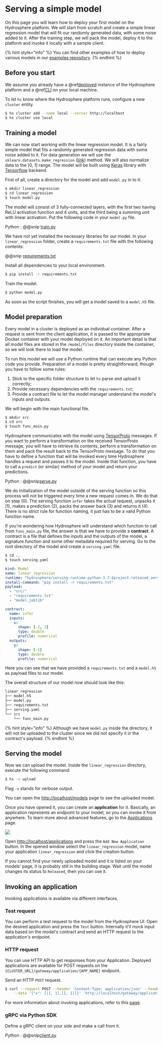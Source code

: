 # Serving a simple model

On this page you will learn how to deploy your first model on the
Hydrosphere platform. We will start from scratch and create a simple
linear regression model that will fit our randomly generated data, with
some noise added to it. After the training step, we will pack the model,
deploy it to the platform and invoke it locally with a sample client.

{% hint style="info" %} You can find other examples of how to deploy various models in
our
[examples repository](https://github.com/Hydrospheredata/hydro-serving-example).
{% endhint %}

## Before you start

We assume you already have a @ref[deployed](../install/platform.md)
instance of the Hydrosphere platform and a @ref[CLI](../install/cli.md)
on your local machine.

To let `hs` know where the Hydrosphere platform runs, configure a new
`cluster` entity.

```sh
$ hs cluster add --name local --server http://localhost
$ hs cluster use local
```

## Training a model

We can now start working with the linear regression model. It is a
fairly simple model that fits a randomly generated regression data with
some noise added to it. For data generation we will use the
`sklearn.datasets.make_regression`
([link](https://scikit-learn.org/stable/modules/generated/sklearn.datasets.make_regression.html))
method. We will also normalize data to the [0, 1] range. The model will
be built using [Keras](https://keras.io/) library with
[Tensorflow](https://www.tensorflow.org/) backend.

First of all, create a directory for the model and add `model.py` in to
it.

```sh
$ mkdir linear_regression
$ cd linear_regression
$ touch model.py
```

The model will consist of 3 fully-connected layers, with the first two
having ReLU activation function and 4 units, and the third being a
summing unit with linear activation. Put the following code in your
`model.py` file.

Python : @@snip [train.py](snippets/quickstart/train.py)

We have not yet installed the necessary libraries for our model. In your
`linear_regression` folder, create a `requirements.txt` file with the
following contents:

@@snip [requirements.txt](snippets/quickstart/requirements.txt)

Install all dependencies to your local environment.

```sh
$ pip install -r requirements.txt
```

Train the model.

```sh
$ python model.py
```

As soon as the script finishes, you will get a model saved to a
`model.h5` file.

## Model preparation

Every model in a cluster is deployed as an individual container. After a
request is sent from the client application, it is passed to the
appropriate Docker container with your model deployed on it. An
important detail is that all model files are stored in the
`/model/files` directory inside the container, so we will look there to
load the model.

To run this model we will use a Python runtime that can execute any
Python code you provide. Preparation of a model is pretty
straightforward, though you have to follow some rules:

1. Stick to the specific folder structure to let `hs` parse and upload
   it correctly;
2. Provide necessary dependencies with the `requirements.txt`;
3. Provide a contract file to let the model manager understand the
   model's inputs and outputs.

We will begin with the main functional file.

```sh
$ mkdir src
$ cd src
$ touch func_main.py
```

Hydrosphere communicates with the model using
[TensorProto](https://github.com/Hydrospheredata/hydro-serving-protos/blob/master/src/hydro_serving_grpc/tf/tensor.proto)
messages. If you want to perform a transformation on the received
TensorProto message, you will have to retrieve its contents, perform a
transformation on them and pack the result back to the TensorProto
message. To do that you have to define a function that will be invoked
every time Hydrosphere handles a request and passes it to the model.
Inside that function, you have to call a `predict` (or similar) method
of your model and return your predictions.

Python : @@snip[serve.py](snippets/quickstart/serve.py)

We do initialization of the model outside of the serving function so
this process will not be triggered every time a new request comes in. We
do that on step (0). The serving function `infer` takes the actual
request, unpacks it (1), makes a prediction (2), packs the answer back
(3) and returns it (4). There is no strict rule for function naming, it
just has to be a valid Python function name.

If you're wondering how Hydrosphere will understand which function to
call from `func_main.py` file, the answer is that we have to provide a
__contract__. A contract is a file that defines the inputs and the
outputs of the model, a signature function and some other metadata
required for serving. Go to the root directory of the model and create a
`serving.yaml` file.

```sh
$ cd ..
$ touch serving.yaml
```



```yaml
kind: Model
name: linear_regression
runtime: "hydrosphere/serving-runtime-python-3.7:$project.released_version$"
install-command: "pip install -r requirements.txt"
payload:
  - "src/"
  - "requirements.txt"
  - "model.joblib"

contract:
  name: infer
  inputs:
    x:
      shape: [-1, 2]
      type: double
      profile: numerical
  outputs:
    y:
      shape: [-1]
      type: double
      profile: numerical
```



Here you can see that we have provided a `requirements.txt` and a
`model.h5` as payload files to our model.

The overall structure of our model now should look like this:

```sh
linear_regression
├── model.h5
├── model.py
├── requirements.txt
├── serving.yaml
└── src
    └── func_main.py
```

{% hint style="info" %} Although we have `model.py` inside the directory, it will not
be uploaded to the cluster since we did not specify it in the contract's
payload. {% endhint %}

## Serving the model

Now we can upload the model. Inside the `linear_regression` directory,
execute the following command:

```sh
$ hs -v upload
```

Flag `-v` stands for verbose output.

You can open the [http://localhost/models](http://localhost/models) page
to see the uploaded model.

Once you have opened it, you can create an __application__ for it.
Basically, an application represents an endpoint to your model, so you
can invoke it from anywhere. To learn more about advanced features, go
to the [Applications](concepts/applications.md) page.

![](.../linear_regression_application.png)

Open [http://localhost/applications](http://localhost/applications) and
press the `Add New Application` button. In the opened window select the
`linear_regression` model, name your application `linear_regression` and
click the creation button.

If you cannot find your newly uploaded model and it is listed on your
models' page, it is probably still in the building stage. Wait until the
model changes its status to `Released`, then you can use it.

## Invoking an application

Invoking applications is available via different interfaces.

### Test request

You can perform a test request to the model from the Hydrosphere UI.
Open the desired application and press the `Test` button. Internally
it'll mock input data based on the model's contract and send an HTTP
request to the application's endpoint.

### HTTP request

You can use HTTP API to get responses from your Application. Deployed
applications are available for POST requests on the
`{CLUSTER_URL}/gateway/application/{APP_NAME}` endpoint.

Send an HTTP `POST` request.

```sh
$ curl --request POST --header 'Content-Type: application/json' --header 'Accept: application/json' \
    --data '{"x": [[1, 1],[1, 1]]}' 'http://localhost/gateway/application/linear_regression'
```

For more information about invoking applications, refer to this
[page](../how-to/invoke-applications.html).

### gRPC via Python SDK

Define a gRPC client on your side and make a call from it.

Python : @@snip[client.py](snippets/quickstart/client.py)
